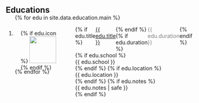 <h2 id="education" style="margin: 2px 0px -15px;">Educations</h2>

<div class="publications">
<ol class="bibliography">

{% for edu in site.data.education.main %}

<li>

<div class="pub-row" style="display: flex; align-items: flex-start; height: 80px;">
  <div class="col-sm-3 abbr" style="position: relative; padding-right: 15px; padding-left: 15px; padding-top: 10px">
    {% if edu.icon %} 
    <img src="{{ edu.icon }}" style="width: 70px; height: auto;">
    {% endif %}
  </div>
  <div class="col-sm-9" style="position: relative; padding-right: 15px; padding-left: 20px;">
    <div style="display: flex; justify-content: space-between; width: 100%;">
      {% if edu.title %} 
      <div class="title"><a href="#">{{ edu.title }}</a></div>
      {% endif %}
      {% if edu.duration %} 
      <div class="duration" style="color: gray;">{{ edu.duration }}</div>
      {% endif %}
    </div>
    {% if edu.school %} 
    <div class="school">{{ edu.school }}</div>
    {% endif %}
    {% if edu.location %} 
    <div class="location">{{ edu.location }}</div>
    {% endif %}
    {% if edu.notes %}
    <div class="notes">   
      {{ edu.notes | safe }}
    </div>
    {% endif %}
  </div>
</div>

</li>
<br>

{% endfor %}

</ol>
</div>
